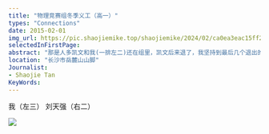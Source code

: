 ```yaml
---
title: "物理竞赛组冬季义工（高一）"
types: "Connections"
date: 2015-02-01
img_url: https://pic.shaojiemike.top/shaojiemike/2024/02/ca0ea3eac15ff238418e8cada63aaa10.png
selectedInFirstPage:
abstract: "那是人多凯文和我(一排左二)还在组里，凯文后来退了，我坚持到最后几个退出的。"
location: "长沙市岳麓山山脚"
Journalist:
- Shaojie Tan
KeyWords:
---
```


我（左三） 刘天强（右二）

![](https://pic.shaojiemike.top/shaojiemike/2024/02/6b6f18a49b42585e52bff1bedc073791.png)